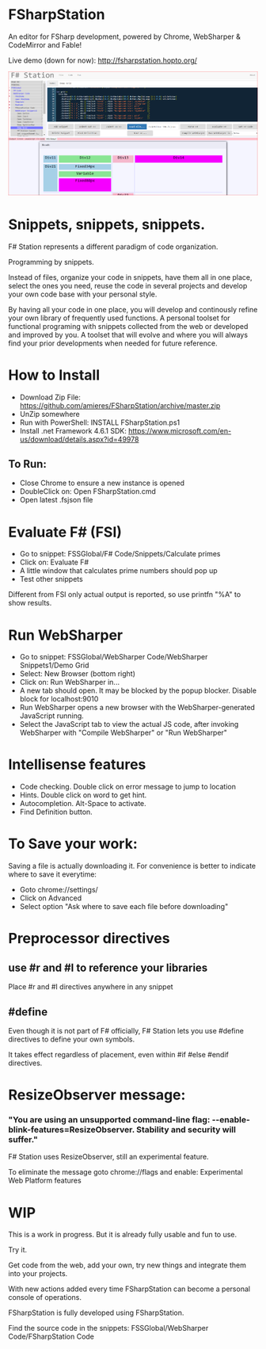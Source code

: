 # FSharpStation
An editor for FSharp development, powered by Chrome, WebSharper &amp; CodeMirror and Fable!

Live demo (down for now): http://fsharpstation.hopto.org/

![alt text](https://raw.githubusercontent.com/amieres/FSharpStation/master/FSharpStation.PNG)

# Snippets, snippets, snippets.
F# Station represents a different paradigm of code organization.

Programming by snippets. 

Instead of files, organize your code in snippets, have them all in one place, 
select the ones you need, reuse the code in several projects and develop your own code base with your personal style.

By having all your code in one place, you will develop and continously refine your own library of frequently used functions. 
A personal toolset for functional programing with snippets collected from the web or developed and improved by you. A toolset that will evolve and where you will always find your prior developments when needed for future reference.

# How to Install

- Download Zip File: https://github.com/amieres/FSharpStation/archive/master.zip
- UnZip somewhere
- Run with PowerShell: INSTALL FSharpStation.ps1
- Install .net Framework 4.6.1 SDK:  https://www.microsoft.com/en-us/download/details.aspx?id=49978

## To Run:

- Close Chrome to ensure a new instance is opened
- DoubleClick on: Open FSharpStation.cmd
- Open latest .fsjson file

# Evaluate F# (FSI)

- Go to snippet: FSSGlobal/F# Code/Snippets/Calculate primes
- Click on: Evaluate F#
- A little window that calculates prime numbers should pop up
- Test other snippets

Different from FSI only actual output is reported, so use printfn "%A" to show results.

# Run WebSharper 
- Go to snippet: FSSGlobal/WebSharper Code/WebSharper Snippets1/Demo Grid
- Select: New Browser (bottom right)
- Click on: Run WebSharper in...
- A new tab should open. It may be blocked by the popup blocker. Disable block for localhost:9010
- Run WebSharper opens a new browser with the WebSharper-generated JavaScript running.
- Select the JavaScript tab to view the actual JS code, after invoking WebSharper with "Compile WebSharper" or "Run WebSharper"

# Intellisense features
- Code checking. Double click on error message to jump to location
- Hints. Double click on word to get hint.
- Autocompletion. Alt-Space to activate.
- Find Definition button.

# To Save your work:
Saving a file is actually downloading it. For convenience is better to indicate where to save it everytime:
- Goto chrome://settings/
- Click on Advanced
- Select option "Ask where to save each file before downloading" 

# Preprocessor directives

## use #r and #I to reference your libraries

Place #r and #I directives anywhere in any snippet 

## #define

Even though it is not part of F# officially, F# Station lets you use #define directives to  define your own symbols.

It takes effect regardless of placement, even within #if #else #endif directives.

# ResizeObserver message:

### "You are using an unsupported command-line flag: --enable-blink-features=ResizeObserver. Stability and security will suffer."

F# Station uses ResizeObserver, still an experimental feature. 

To eliminate the message goto chrome://flags and enable: Experimental Web Platform features

# WIP
This is a work in progress. But it is already fully usable and fun to use. 

Try it.

Get code from the web, add your own, try new things and integrate them into your projects.

With new actions added every time FSharpStation can become a personal console of operations.

FSharpStation is fully developed using FSharpStation. 

Find the source code in the snippets: FSSGlobal/WebSharper Code/FSharpStation Code
